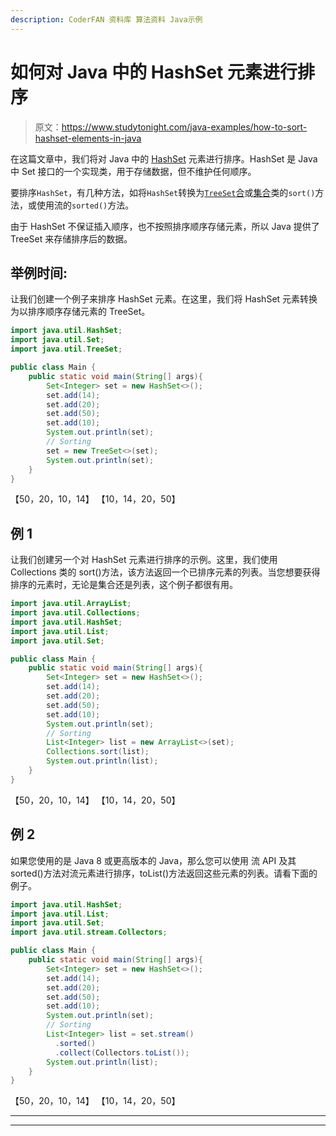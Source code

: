 ```yaml
---
description: CoderFAN 资料库 算法资料 Java示例
---
```


# 如何对 Java 中的 HashSet 元素进行排序

> 原文：<https://www.studytonight.com/java-examples/how-to-sort-hashset-elements-in-java>

在这篇文章中，我们将对 Java 中的 [HashSet](https://www.studytonight.com/java/hashset-in-collection-framework.php) 元素进行排序。HashSet 是 Java 中 Set 接口的一个实现类，用于存储数据，但不维护任何顺序。

要排序`HashSet`，有几种方法，如将`HashSet`转换为[`TreeSet`合](https://www.studytonight.com/java/treeset-in-collection-framework.php)或[集合](https://www.studytonight.com/java/collections-in-collection-framework.php)类的`sort()`方法，或使用流的`sorted()`方法。

由于 HashSet 不保证插入顺序，也不按照排序顺序存储元素，所以 Java 提供了 TreeSet 来存储排序后的数据。

## 举例时间:

让我们创建一个例子来排序 HashSet 元素。在这里，我们将 HashSet 元素转换为以排序顺序存储元素的 TreeSet。

```java
import java.util.HashSet;
import java.util.Set;
import java.util.TreeSet;

public class Main {
	public static void main(String[] args){
		Set<Integer> set = new HashSet<>();
		set.add(14);
		set.add(20);
		set.add(50);
		set.add(10);
		System.out.println(set);
		// Sorting
		set = new TreeSet<>(set);
		System.out.println(set);		
	}
}
```

【50，20，10，14】
【10，14，20，50】

## 例 1

让我们创建另一个对 HashSet 元素进行排序的示例。这里，我们使用 Collections 类的 sort()方法，该方法返回一个已排序元素的列表。当您想要获得排序的元素时，无论是集合还是列表，这个例子都很有用。

```java
import java.util.ArrayList;
import java.util.Collections;
import java.util.HashSet;
import java.util.List;
import java.util.Set;

public class Main {
	public static void main(String[] args){
		Set<Integer> set = new HashSet<>();
		set.add(14);
		set.add(20);
		set.add(50);
		set.add(10);
		System.out.println(set);
		// Sorting
		List<Integer> list = new ArrayList<>(set);
		Collections.sort(list);
		System.out.println(list);		
	}
}
```

【50，20，10，14】
【10，14，20，50】

## 例 2

如果您使用的是 Java 8 或更高版本的 Java，那么您可以使用 流 API 及其 sorted()方法对流元素进行排序，toList()方法返回这些元素的列表。请看下面的例子。

```java
import java.util.HashSet;
import java.util.List;
import java.util.Set;
import java.util.stream.Collectors;

public class Main {
	public static void main(String[] args){
		Set<Integer> set = new HashSet<>();
		set.add(14);
		set.add(20);
		set.add(50);
		set.add(10);
		System.out.println(set);
		// Sorting
		List<Integer> list = set.stream()
		  .sorted()
		  .collect(Collectors.toList()); 
		System.out.println(list);
	}
}
```

【50，20，10，14】
【10，14，20，50】

* * *

* * *